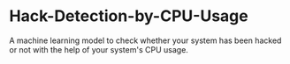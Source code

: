 # Hack-Detection-by-CPU-Usage
A machine learning model to check whether your system has been hacked or not with the help of your system's CPU usage.
